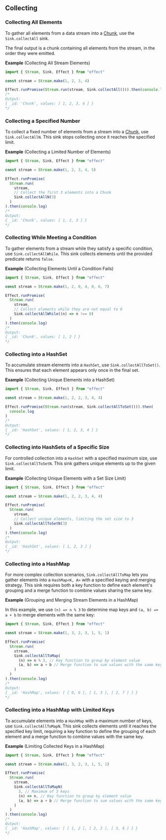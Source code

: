 ## Collecting

### Collecting All Elements

To gather all elements from a data stream into a [Chunk](/docs/data-types/chunk/), use the `Sink.collectAll` sink.

The final output is a chunk containing all elements from the stream, in the order they were emitted.

**Example** (Collecting All Stream Elements)

```ts twoslash
import { Stream, Sink, Effect } from "effect"

const stream = Stream.make(1, 2, 3, 4)

Effect.runPromise(Stream.run(stream, Sink.collectAll())).then(console.log)
/*
Output:
{ _id: 'Chunk', values: [ 1, 2, 3, 4 ] }
*/
```

### Collecting a Specified Number

To collect a fixed number of elements from a stream into a [Chunk](/docs/data-types/chunk/), use `Sink.collectAllN`. This sink stops collecting once it reaches the specified limit.

**Example** (Collecting a Limited Number of Elements)

```ts twoslash
import { Stream, Sink, Effect } from "effect"

const stream = Stream.make(1, 2, 3, 4, 5)

Effect.runPromise(
  Stream.run(
    stream,
    // Collect the first 3 elements into a Chunk
    Sink.collectAllN(3)
  )
).then(console.log)
/*
Output:
{ _id: 'Chunk', values: [ 1, 2, 3 ] }
*/
```

### Collecting While Meeting a Condition

To gather elements from a stream while they satisfy a specific condition, use `Sink.collectAllWhile`. This sink collects elements until the provided predicate returns `false`.

**Example** (Collecting Elements Until a Condition Fails)

```ts twoslash
import { Stream, Sink, Effect } from "effect"

const stream = Stream.make(1, 2, 0, 4, 0, 6, 7)

Effect.runPromise(
  Stream.run(
    stream,
    // Collect elements while they are not equal to 0
    Sink.collectAllWhile((n) => n !== 0)
  )
).then(console.log)
/*
Output:
{ _id: 'Chunk', values: [ 1, 2 ] }
*/
```

### Collecting into a HashSet

To accumulate stream elements into a `HashSet`, use `Sink.collectAllToSet()`. This ensures that each element appears only once in the final set.

**Example** (Collecting Unique Elements into a HashSet)

```ts twoslash
import { Stream, Sink, Effect } from "effect"

const stream = Stream.make(1, 2, 2, 3, 4, 4)

Effect.runPromise(Stream.run(stream, Sink.collectAllToSet())).then(
  console.log
)
/*
Output:
{ _id: 'HashSet', values: [ 1, 2, 3, 4 ] }
*/
```

### Collecting into HashSets of a Specific Size

For controlled collection into a `HashSet` with a specified maximum size, use `Sink.collectAllToSetN`. This sink gathers unique elements up to the given limit.

**Example** (Collecting Unique Elements with a Set Size Limit)

```ts twoslash
import { Stream, Sink, Effect } from "effect"

const stream = Stream.make(1, 2, 2, 3, 4, 4)

Effect.runPromise(
  Stream.run(
    stream,
    // Collect unique elements, limiting the set size to 3
    Sink.collectAllToSetN(3)
  )
).then(console.log)
/*
Output:
{ _id: 'HashSet', values: [ 1, 2, 3 ] }
*/
```

### Collecting into a HashMap

For more complex collection scenarios, `Sink.collectAllToMap` lets you gather elements into a `HashMap<K, A>` with a specified keying and merging strategy.
This sink requires both a key function to define each element's grouping and a merge function to combine values sharing the same key.

**Example** (Grouping and Merging Stream Elements in a HashMap)

In this example, we use `(n) => n % 3` to determine map keys and `(a, b) => a + b` to merge elements with the same key:

```ts twoslash
import { Stream, Sink, Effect } from "effect"

const stream = Stream.make(1, 3, 2, 3, 1, 5, 1)

Effect.runPromise(
  Stream.run(
    stream,
    Sink.collectAllToMap(
      (n) => n % 3, // Key function to group by element value
      (a, b) => a + b // Merge function to sum values with the same key
    )
  )
).then(console.log)
/*
Output:
{ _id: 'HashMap', values: [ [ 0, 6 ], [ 1, 3 ], [ 2, 7 ] ] }
*/
```

### Collecting into a HashMap with Limited Keys

To accumulate elements into a `HashMap` with a maximum number of keys, use `Sink.collectAllToMapN`. This sink collects elements until it reaches the specified key limit, requiring a key function to define the grouping of each element and a merge function to combine values with the same key.

**Example** (Limiting Collected Keys in a HashMap)

```ts twoslash
import { Stream, Sink, Effect } from "effect"

const stream = Stream.make(1, 3, 2, 3, 1, 5, 1)

Effect.runPromise(
  Stream.run(
    stream,
    Sink.collectAllToMapN(
      3, // Maximum of 3 keys
      (n) => n, // Key function to group by element value
      (a, b) => a + b // Merge function to sum values with the same key
    )
  )
).then(console.log)
/*
Output:
{ _id: 'HashMap', values: [ [ 1, 2 ], [ 2, 2 ], [ 3, 6 ] ] }
*/
```
